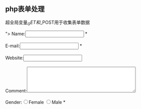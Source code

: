 ## php表单处理
超全局变量$_GET和$_POST用于收集表单数据
<form method="post" action="<?php echo htmlspecialchars($_SERVER["PHP_SELF"]);?>">
Name:<input type="text" name="name">
<span class="error">*<?php echo $nameErr;?></span>
<br><br>
E-mail:<input type="text" name="email">
<span class="error">*<?php echo $emailErr;?></span>
<br><br>
Website:<input type="text" name="website">
<span class="error"><?php echo $WebsiteErr;?></span>
<br><br>
Comment:<textarea name="comment" rows="5" cols="40"></textarea>
<br><br>
Gender:<input type="radio" name="gender" value="femal">Female
<input type="radio" name="gender" value="male">Male
<span class="error">*<?php echo $genderErr;?></span>
<br><br>
</form>

